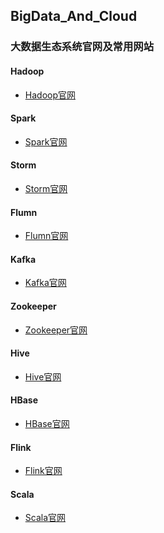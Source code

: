 ## BigData_And_Cloud
### 大数据生态系统官网及常用网站
#### Hadoop
* <a href="https://hadoop.apache.org/" target="_blank">Hadoop官网</a>
#### Spark
* <a href="https://spark.apache.org/" target="_blank">Spark官网</a>
#### Storm
* <a href="https://storm.apache.org/" target="_blank">Storm官网</a>
#### Flumn
* <a href="https://flume.apache.org/" target="_blank">Flumn官网</a>
#### Kafka
* <a href="https://kafka.apache.org/" target="_blank">Kafka官网</a>
#### Zookeeper
* <a href="https://zookeeper.apache.org/" target="_blank">Zookeeper官网</a>
#### Hive
* <a href="https://hive.apache.org/" target="_blank">Hive官网</a>
#### HBase
* <a href="https://hbase.apache.org/" target="_blank">HBase官网</a>
#### Flink
* <a href="https://flink.apache.org/" target="_blank">Flink官网</a>
#### Scala
* <a href="https://www.scala-lang.org/" target="_blank">Scala官网</a>

